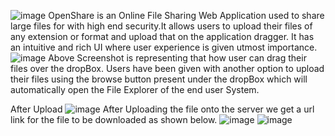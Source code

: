 ![image](https://github.com/AbdulkaderJaved-SoftwareEngineer/OpenShareAppFrontend/assets/81419817/8ed36b26-45c2-4d1f-849e-e022b34c2a32)
OpenShare is an Online File Sharing Web Application used to share large files for with high end security.It allows users to upload their files of any extension or format and upload that on the application dragger. 
It has an intuitive and rich UI where user experience is given utmost importance.
![image](https://github.com/AbdulkaderJaved-SoftwareEngineer/OpenShareAppFrontend/assets/81419817/b7f263de-2782-4a96-96ca-16cc4c8217b1)
Above Screenshot is representing that how user can drag their files over the dropBox. Users have been given with another option to upload their files using the browse button present under the dropBox which will automatically open the File Explorer of the end user System.

After Upload 
![image](https://github.com/AbdulkaderJaved-SoftwareEngineer/OpenShareAppFrontend/assets/81419817/314d2d5d-2427-4913-94ba-c4afb5494159)
After Uploading the file onto the server we get a url link for the file to be downloaded as shown below.
![image](https://github.com/AbdulkaderJaved-SoftwareEngineer/OpenShareAppFrontend/assets/81419817/ac2ccc6f-40d4-4d9a-bf0d-c02aeb5d41c0)
![image](https://github.com/AbdulkaderJaved-SoftwareEngineer/OpenShareAppFrontend/assets/81419817/f023e178-52e2-4aaa-a066-9ebc5899b3fd)
